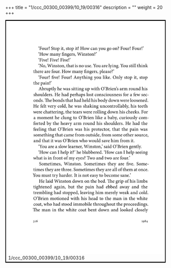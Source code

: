 +++
title = "1/ccc_00300_00399/10_19/00316"
description = ""
weight = 20
+++

<table style="border:2px solid black;max-width:800px;max-height:800px;" 
><tr><td>
<img class="center-fit-jpg"
src="/jpg_/out_jpg_1984__316.jpg">
1/ccc_00300_00399/10_19/00316
</img></td></tr></table>

